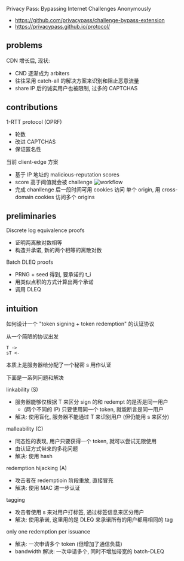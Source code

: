 Privacy Pass: Bypassing Internet Challenges
Anonymously
* <https://github.com/privacypass/challenge-bypass-extension>
* <https://privacypass.github.io/protocol/>

## problems
CDN 增长后, 现状:
* CND 逐渐成为 arbiters
* 往往采用 catch-all 的解决方案来识别和阻止恶意流量
* share IP 后的诚实用户也被限制, 过多的 CAPTCHAS

## contributions

1-RTT protocol (OPRF)
* 轮数
* 改进 CAPTCHAS
* 保证匿名性

当前 client-edge 方案
* 基于 IP 地址的 malicious-reputation scores
* score 高于阈值就会被 challenge
  ![workflow](https://s2.loli.net/2023/02/21/YIn2ku7gAJxDOy9.png)
* 完成 chanllenge 后一段时间可用 cookies 访问 单个 origin, 用 cross-domain cookies 访问多个 origins

## preliminaries

Discrete log equivalence proofs
* 证明两离散对数相等
* 构造并承诺, 新的两个相等的离散对数

Batch DLEQ proofs
* PRNG + seed 得到, 要承诺的 t_i
* 用类似点积的方式计算出两个承诺
* 调用 DLEQ

## intuition

如何设计一个 "token signing + token redemption" 的认证协议

从一个简陋的协议出发
```
T ->
sT <-
```
本质上是服务器给分配了一个秘密 s 用作认证

下面是一系列问题和解决

linkability (S)
* 服务器能够仅根据 T 来区分 sign 的和 redempt 的是否是同一用户
  * (两个不同的 IP) 只要使用同一个 token, 就能断言是同一用户
* 解决: 使用盲化, 服务器不能通过 T 来识别用户 (但仍能用 s 来区分)

malleability (C)
* 同态性的表现, 用户只要获得一个 token, 就可以尝试无限使用
* 由认证方式带来的多花问题
* 解决: 使用 hash

redemption hijacking (A)
* 攻击者在 redemptioin 阶段重放, 直接冒充
* 解决: 使用 MAC 进一步认证

tagging
* 攻击者使用 s 来对用户打标签, 通过标签信息来区分用户
* 解决: 使用承诺, 这里用的是 DLEQ 来承诺所有的用户都用相同的 tag

only one redemption per issuance
* 解决: 一次申请多个 token (但增加了通信负载)
* bandwidth 解决: 一次申请多个, 同时不增加带宽的 batch-DLEQ
